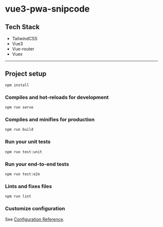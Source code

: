 # vue3-pwa-snipcode

## Tech Stack

<ul>
  <li>TailwindCSS</li>
  <li>Vue3</li>
  <li>Vue-router</li>
  <li>Vuex</li>
</ul>

<hr/>

## Project setup

```
npm install
```

### Compiles and hot-reloads for development

```
npm run serve
```

### Compiles and minifies for production

```
npm run build
```

### Run your unit tests

```
npm run test:unit
```

### Run your end-to-end tests

```
npm run test:e2e
```

### Lints and fixes files

```
npm run lint
```

### Customize configuration

See [Configuration Reference](https://cli.vuejs.org/config/).
